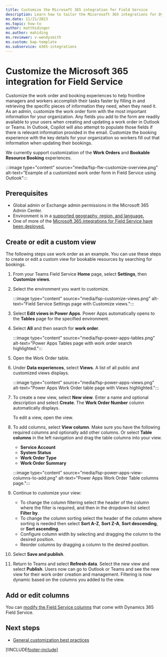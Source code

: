 ```yaml
---
title: Customize the Microsoft 365 integration for Field Service
description: Learn how to tailor the Micorosoft 365 integrations for Dynamics 365 Field Service to your business
ms.date: 11/21/2023
ms.topic: how-to
author: matthidinger
ms.author: mahiding
ms.reviewer: v-wendysmith
ms.custom: bap-template
ms.subservice: m365-integrations
---
```


# Customize the Microsoft 365 integration for Field Service

Customize the work order and booking experiences to help frontline managers and workers accomplish their tasks faster by filling in and retrieving the specific pieces of information they need, when they need it. As an admin, customize the work order form with the most important information for your organization. Any fields you add to the form are readily available to your users when creating and updating a work order in Outlook or Teams. In Outlook, Copilot will also attempt to populate those fields if there is relevant information provided in the email. Customize the booking experience with the key details for your organization so workers fill out that information when updating their bookings.

We currently support customization of the **Work Orders** and **Bookable Resource Booking** experiences.

:::image type="content" source="media/fsp-flw-customize-overview.png" alt-text="Example of a customized work order form in Field Service using Outlook":::

<!--- TODO: Documentation image showing Outlook with customized fields, and maybe arrows showing which pieces of content are extracted from the email into the form 
<Screenshot of Teams> --->

## Prerequisites

- Global admin or Exchange admin permissions in the Microsoft 365 Admin Center.
- Environment is in a [supported geography, region, and language.](flw-overview.md#supported-geographies-regions-and-languages)
- One of more of the [Microsoft 365 integrations for Field Service have been deployed.](flw-admin.md)

## Create or edit a custom view

The following steps use work order as an example. You can use these steps to create or edit a custom view for bookable resources by searching for bookings.

1. From your Teams Field Service **Home** page, select **Settings**, then **Customize views**.

1. Select the environment you want to customize.

   :::image type="content" source="media/fsp-customize-views.png" alt-text="Field Service Settings page with Customize views.":::

1. Select **Edit views in Power Apps**. Power Apps automatically opens to the **Tables** page for the specified environment.

1. Select **All** and then search for **work order**.

   :::image type="content" source="media/fsp-power-apps-tables.png" alt-text="Power Apps Tables page with work order search highlighted.":::

1. Open the Work Order table.

1. Under **Data experiences**, select **Views**. A list of all public and customized views displays.

   :::image type="content" source="media/fsp-power-apps-views.png" alt-text="Power Apps Work Order table page with Views highlighted.":::

1. To create a new view, select **New view**. Enter a name and optional description and select **Create**. The **Work Order Number** column automatically displays.

   To edit a view, open the view.

1. To add columns, select **View column**. Make sure you have the following required columns and optionally add other columns. Or select **Table columns** in the left navigation and drag the table columns into your view.

   - **Service Account**
   - **System Status**
   - **Work Order Type**
   - **Work Order Summary**

   :::image type="content" source="media/fsp-power-apps-view-columns-to-add.png" alt-text="Power Apps Work Order Table columns page.":::

1. Continue to customize your view:

   - To change the column filtering select the header of the column where the filter is required, and then in the dropdown list select **Filter by**.
   - To change the column sorting select the header of the column where sorting is needed then select **Sort A-Z**, **Sort Z-A**, **Sort descending**, or **Sort ascending**.
   - Configure column width by selecting and dragging the column to the desired position.
   - Reorder columns by dragging a column to the desired position.

1. Select **Save and publish**.

1. Return to Teams and select **Refresh data**. Select the new view and select **Publish**. Users now can go to Outlook or Teams and see the new view for their work order creation and management. Filtering is now dynamic based on the columns you added to the view.

## Add or edit columns

You can [modify the Field Service columns](field-service-customize-columns-fields.md) that come with Dynamics 365 Field Service.

## Next steps

- [General customization best practices](field-service-customization-best-practices.md)


[!INCLUDE[footer-include](../includes/footer-banner.md)]